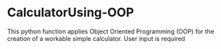 # CalculatorUsing-OOP
This python function applies Object Oriented Programming (OOP) for the creation of a workable simple calculator. User input is required
